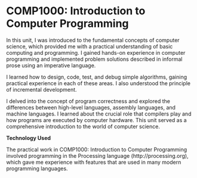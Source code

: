# COMP1000: Introduction to Computer Programming

<p>In this unit, I was introduced to the fundamental concepts of computer science, which provided me with a practical understanding of basic computing and programming. I gained hands-on experience in computer programming and implemented problem solutions described in informal prose using an imperative language.</p>

<p>I learned how to design, code, test, and debug simple algorithms, gaining practical experience in each of these areas. I also understood the principle of incremental development.</p>

<p>I delved into the concept of program correctness and explored the differences between high-level languages, assembly languages, and machine languages. I learned about the crucial role that compilers play and how programs are executed by computer hardware. This unit served as a comprehensive introduction to the world of computer science.</p>

**Technology Used**
<p>The practical work in COMP1000: Introduction to Computer Programming involved programming in the Processing language (http://processing.org), which gave me experience with features that are used in many modern programming languages.</p>
